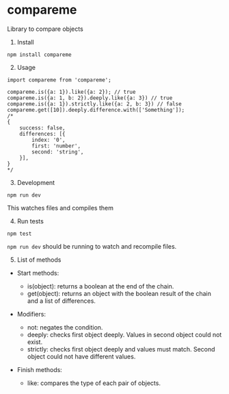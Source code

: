 # compareme
Library to compare objects

1. Install 

```
npm install compareme
```

2. Usage

```
import compareme from 'compareme';

compareme.is({a: 1}).like({a: 2}); // true
compareme.is({a: 1, b: 2}).deeply.like({a: 3}) // true
compareme.is({a: 1}).strictly.like({a: 2, b: 3}) // false
compareme.get([10]).deeply.difference.with(['Something']);
/*
{
    success: false,
    differences: [{
        index: '0',
        first: 'number',
        second: 'string',
    }],
}
*/
```

3. Development

```
npm run dev
```

This watches files and compiles them

4. Run tests

```
npm test
```

`npm run dev` should be running to watch and recompile files.

5. List of methods

* Start methods:
  * is(object): returns a boolean at the end of the chain.
  * get(object): returns an object with the boolean result of the chain and a list of differences.

* Modifiers:
  * not: negates the condition.
  * deeply: checks first object deeply. Values in second object could not exist.
  * strictly: checks first object deeply and values must match. Second object could not have different values.

* Finish methods:
  * like: compares the type of each pair of objects.